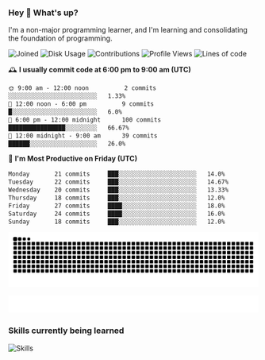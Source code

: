 ### Hey :wave: What's up?

I'm a non-major programming learner, and I'm learning and consolidating the foundation of programming.

<!--START_SECTION:waka-->
![Joined](http://img.shields.io/badge/Joined-9%20years%20ago-6D67E4?style=flat&labelColor=453C67)
![Disk Usage](http://img.shields.io/badge/Github%27s%20Storage-603.5%20MB-FD841F?style=flat&labelColor=E14D2A)
![Contributions](http://img.shields.io/badge/Contributions%20in%202025-83-7DCE13?style=flat&labelColor=2B7A0B)
![Profile Views](http://img.shields.io/badge/Profile%20Views-0-3AB4F2?style=flat&labelColor=0078AA)
![Lines of code](https://img.shields.io/badge/Lines%20of%20code-2%20Million%20Lines%20of%20code-FF8B8B?style=flat&labelColor=EB4747)

🕰️ **I usually commit code at 6:00 pm to 9:00 am (UTC)** 

```text
🌞 9:00 am - 12:00 noon          2 commits      ░░░░░░░░░░░░░░░░░░░░░░░░░   1.33% 
🌆 12:00 noon - 6:00 pm          9 commits      █░░░░░░░░░░░░░░░░░░░░░░░░   6.0% 
🌃 6:00 pm - 12:00 midnight      100 commits    ████████████████░░░░░░░░░   66.67% 
🌙 12:00 midnight - 9:00 am      39 commits     ██████░░░░░░░░░░░░░░░░░░░   26.0%
```
📅 **I'm Most Productive on Friday (UTC)** 

```text
Monday       21 commits     ███░░░░░░░░░░░░░░░░░░░░░░   14.0% 
Tuesday      22 commits     ███░░░░░░░░░░░░░░░░░░░░░░   14.67% 
Wednesday    20 commits     ███░░░░░░░░░░░░░░░░░░░░░░   13.33% 
Thursday     18 commits     ███░░░░░░░░░░░░░░░░░░░░░░   12.0% 
Friday       27 commits     ████░░░░░░░░░░░░░░░░░░░░░   18.0% 
Saturday     24 commits     ████░░░░░░░░░░░░░░░░░░░░░   16.0% 
Sunday       18 commits     ███░░░░░░░░░░░░░░░░░░░░░░   12.0%
```

<!--END_SECTION:waka-->

![Snake animation](https://raw.githubusercontent.com/dirname/dirname/output/snake.svg)

![metrics](github-metrics.svg)

### Skills currently being learned

![Skills](https://skillicons.dev/icons?i=linux,rust,go,solidity,typescript,bash,git,postgres,mysql,redis,mongo,docker,kubernetes,grafana,prometheus)
